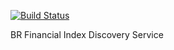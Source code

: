 [![Build Status](https://travis-ci.org/br-financial-index/discovery-service.svg?branch=master)](https://travis-ci.org/br-financial-index/discovery-service)

BR Financial Index Discovery Service
